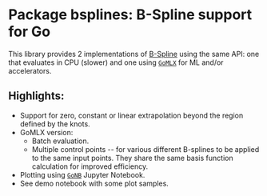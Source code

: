 # Package bsplines: B-Spline support for Go

This library provides 2 implementations of [B-Spline](https://en.wikipedia.org/wiki/B-spline) using the same API: one that evaluates in CPU (slower) and one using [`GoMLX`](https://github.com/gomlx/gomlx) for ML and/or accelerators.

## Highlights:

* Support for zero, constant or linear extrapolation beyond the region defined by the knots.
* GoMLX version:
  * Batch evaluation.
  * Multiple control points -- for various different B-splines to be applied to the same input points.
    They share the same basis function calculation for improved efficiency.
* Plotting using [`GoNB`](https://github.com/janpfeifer/gonb) Jupyter Notebook.
* See demo notebook with some plot samples. 
